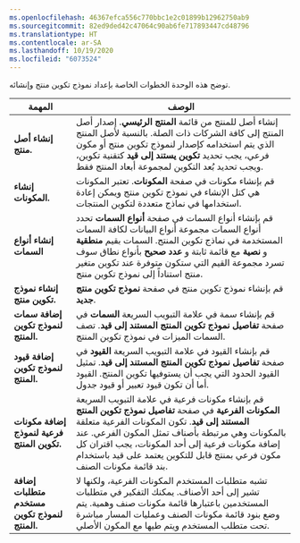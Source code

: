 ```yaml
---
ms.openlocfilehash: 46367efca556c770bbc1e2c01899b12962750ab9
ms.sourcegitcommit: 82ed9ded42c47064c90ab6fe717893447cd48796
ms.translationtype: HT
ms.contentlocale: ar-SA
ms.lasthandoff: 10/19/2020
ms.locfileid: "6073524"
---
```



توضح هذه الوحدة الخطوات الخاصة بإعداد نموذج تكوين منتج وإنشائه.

| المهمة                                                                                                                                                | الوصف                                                                                                                                                                                                                                                                                                                                                                                |
|-----------------------------------------------------------------------------------------------------------------------------------------------------|--------------------------------------------------------------------------------------------------------------------------------------------------------------------------------------------------------------------------------------------------------------------------------------------------------------------------------------------------------------------------------------------|
| **إنشاء أصل منتج.**                                                                                                                         | إنشاء أصل للمنتج من قائمة **المنتج الرئيسي**. إصدار أصل المنتج إلى كافة الشركات ذات الصلة. بالنسبة لأصل المنتج الذي يتم استخدامه كإصدار لنموذج تكوين منتج أو مكون فرعي، يجب تحديد **تكوين يستند إلى قيد** كتقنية تكوين، ويجب تحديد بُعد التكوين لمجموعة أبعاد المنتج فقط. |
| **إنشاء المكونات.**                                                                                                                                 | قم بإنشاء مكونات في صفحة **المكونات**. تعتبر المكونات هي كتل الإنشاء في نموذج تكوين منتج ويمكن إعادة استخدامها في نماذج متعددة لتكوين المنتجات.                                                                                                                                                                                                                  |
| **إنشاء أنواع السمات**                                                                                                                           | قم بإنشاء أنواع السمات في صفحة **أنواع السمات** تحدد أنواع السمات مجموعة أنواع البيانات لكافة السمات المستخدمة في نماذج تكوين المنتج. السمات بقيم **منطقية** و **نصية** مع قائمة ثابتة و **عدد صحيح** بأنواع نطاق سوف تسرد مجموعة القيم التي ستكون متوفرة عند تكوين متغير منتج استناداً إلى نموذج تكوين منتج.               |
| **إنشاء نموذج تكوين منتج.**                                                                                                              | قم بإنشاء نموذج تكوين منتج في صفحة **نموذج تكوين منتج جديد**.                                                                                                                                                                                                                                                                                                          |
| **إضافة سمات لنموذج تكوين المنتج.**                                                                                                    | قم بإنشاء سمة في علامة التبويب السريعة **السمات** في صفحة **تفاصيل نموذج تكوين المنتج المستند إلى قيد**. تصف السمات الميزات في نموذج تكوين المنتج.                                                                                                                                                                                                       |
| **إضافة قيود لنموذج تكوين المنتج.**                                                                                                   | قم بإنشاء القيود في علامة التبويب السريعة **القيود** في صفحة **تفاصيل نموذج تكوين المنتج المستند إلى قيد**. تمثيل القيود الحدود التي يجب أن يستوفيها تكوين المنتج. القيود أما أن تكون قيود تعبير أو قيود جدول.                                                                                                                                 |
| **إضافة مكونات فرعية لنموذج تكوين المنتج.**                                                                                               | قم بإنشاء مكونات فرعية في علامة التبويب السريعة **المكونات الفرعية** في صفحة **تفاصيل نموذج تكوين المنتج المستند إلى قيد**. تكون المكونات الفرعية متعلقة بالمكونات وهي مرتبطة بأصناف تمثل المكون الفرعي. عند إضافة مكونات فرعية إلى أحد المكونات، يجب اقتران كل مكون فرعي بمنتج قابل للتكوين يعتمد على قيد باستخدام بند قائمة مكونات الصنف. |                                                                                                                                                                                                                                                                                                                                                                                            |
| **إضافة متطلبات مستخدم لنموذج تكوين المنتج.**                                                                                             | تشبه متطلبات المستخدم المكونات الفرعية، ولكنها لا تشير إلى أحد الأصناف. يمكنك التفكير في متطلبات المستخدمين باعتبارها قائمة مكونات صنف وهمية. يتم وضع بنود قائمة مكونات الصنف وعمليات المسار مباشرة تحت متطلب المستخدم ويتم طيها مع المكون الأصلي.                                                                                                               |

